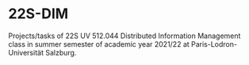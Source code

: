 # 22S-DIM
Projects/tasks of 22S UV 512.044 Distributed Information Management class in summer semester of academic year 2021/22 at Paris-Lodron-Universität Salzburg.
